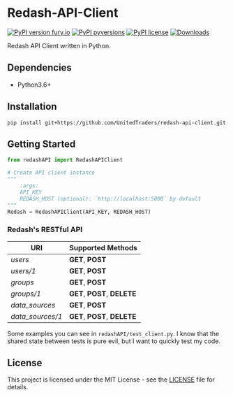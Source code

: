 # Redash-API-Client

[![PyPI version fury.io](https://badge.fury.io/py/redash-api-client.svg)](https://pypi.org/project/redash-api-client/)
[![PyPI pyversions](https://img.shields.io/pypi/pyversions/redash-api-client.svg)](https://pypi.python.org/pypi/redash-api-client/)
[![PyPI license](https://img.shields.io/pypi/l/redash-api-client.svg)](https://pypi.python.org/pypi/redash-api-client/)
[![Downloads](https://pepy.tech/badge/redash-api-client)](https://pepy.tech/project/redash-api-client)

Redash API Client written in Python.

## Dependencies

* Python3.6+

## Installation

    pip install git+https://github.com/UnitedTraders/redash-api-client.git

## Getting Started

```python
from redashAPI import RedashAPIClient

# Create API client instance
"""
    :args:
    API_KEY
    REDASH_HOST (optional): `http://localhost:5000` by default
"""
Redash = RedashAPIClient(API_KEY, REDASH_HOST)
```

### Redash's RESTful API

| URI                | Supported Methods              |
| ------------------ | ------------------------------ |
| *users*            | **GET**, **POST**              |
| *users/1*          | **GET**, **POST**              |
| *groups*           | **GET**, **POST**              |
| *groups/1*         | **GET**, **POST**, **DELETE**  |
| *data_sources*     | **GET**, **POST**              |
| *data_sources/1*   | **GET**, **POST**, **DELETE**  |

Some examples you can see in `redashAPI/test_client.py`. I know that the shared state between tests is pure evil, but I want to quickly test my code.

## License
This project is licensed under the MIT License - see the [LICENSE](LICENSE) file for details.
